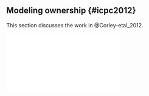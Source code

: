 
## Modeling ownership {#icpc2012}

This section discusses the work in @Corley-etal_2012.

![Ownership topic modeling \label{fig:icpc2012}](figures/icpc2012.pdf)
